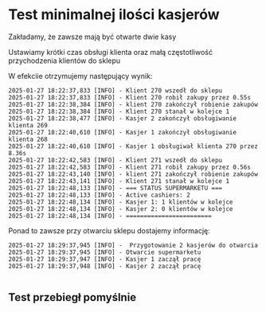 # Test minimalnej ilości kasjerów

Zakładamy, że zawsze mają być otwarte dwie kasy

Ustawiamy krótki czas obsługi klienta oraz małą częstotliwość przychodzenia klientów do sklepu

W efekciie otrzymujemy następujący wynik:

```
2025-01-27 18:22:37,833 [INFO] - Klient 270 wszedł do sklepu
2025-01-27 18:22:37,833 [INFO] - Klient 270 robił zakupy przez 0.55s
2025-01-27 18:22:38,384 [INFO] - klient 270 zakończył robienie zakupów
2025-01-27 18:22:38,384 [INFO] - Klient 270 stanał w kolejce 1
2025-01-27 18:22:38,477 [INFO] - Kasjer 2 zakończył obsługiwanie klienta 269
2025-01-27 18:22:40,610 [INFO] - Kasjer 1 zakończył obsługiwanie klienta 268
2025-01-27 18:22:40,610 [INFO] - Kasjer 1 obsługiwał klienta 270 przez 8.36s
2025-01-27 18:22:42,583 [INFO] - Klient 271 wszedł do sklepu
2025-01-27 18:22:42,583 [INFO] - Klient 271 robił zakupy przez 0.56s
2025-01-27 18:22:43,140 [INFO] - klient 271 zakończył robienie zakupów
2025-01-27 18:22:43,141 [INFO] - Klient 271 stanał w kolejce 1
2025-01-27 18:22:48,133 [INFO] - === STATUS SUPERMARKETU ===
2025-01-27 18:22:48,133 [INFO] - Active cashiers: 2
2025-01-27 18:22:48,134 [INFO] - Kasjer 1: 1 klientów w kolejce
2025-01-27 18:22:48,134 [INFO] - Kasjer 2: 0 klientów w kolejce
2025-01-27 18:22:48,134 [INFO] - ========================

```


Ponad to zawsze przy otwarciu sklepu dostajemy informację: 

```
2025-01-27 18:29:37,945 [INFO] -  Przygotowanie 2 kasjerów do otwarcia 
2025-01-27 18:29:37,945 [INFO] - Otwarcie supermarketu
2025-01-27 18:29:37,947 [INFO] - Kasjer 1 zaczął pracę
2025-01-27 18:29:37,948 [INFO] - Kasjer 2 zaczął pracę


```

## Test przebiegł pomyślnie 

